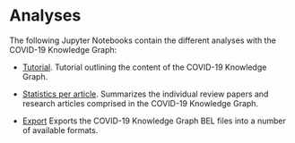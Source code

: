 # Analyses
The following Jupyter Notebooks contain the different analyses with the COVID-19 Knowledge Graph:

- [Tutorial](https://github.com/covid19kg/Analysis/blob/master/notebooks/tutorial.ipynb). Tutorial outlining the content
  of the COVID-19 Knowledge Graph.

- [Statistics per article](https://github.com/covid19kg/Analysis/blob/master/notebooks/covid19kg_stats_table.ipynb>).
  Summarizes the individual review papers and research articles comprised in the COVID-19 Knowledge Graph.

- [Export](https://github.com/covid19kg/Analysis/blob/master/notebooks/covid19kg_export.ipynb) Exports the COVID-19 Knowledge Graph BEL files into a number of available formats.
